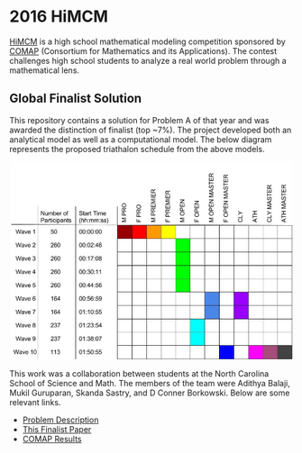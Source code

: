 # 2016 HiMCM

[HiMCM](https://www.comap.com/highschool/contests/himcm/index.html) is a high school
mathematical modeling competition sponsored by [COMAP](https://www.comap.com/)
(Consortium for Mathematics and its Applications). The contest challenges high
school students to analyze a real world problem through a mathematical lens.

## Global Finalist Solution

This repository contains a solution for Problem A of that year and was awarded
the distinction of finalist (top \~7%). The project developed both an analytical
model as well as a computational model. The below diagram represents the proposed
triathalon schedule from the above models.

<p align="center">
  <img src="latex/Diagram.jpg" alt="drawing" width="500"/>
</p>

This work was a collaboration between students at the North Carolina School of
Science and Math. The members of the team were Adithya Balaji, Mukil Guruparan,
Skanda Sastry, and D Conner Borkowski. Below are some relevant links.

* [Problem Description](https://github.com/adithyabsk/himcm/blob/main/2016_HiMCM_Problems.pdf)
* [This Finalist Paper](https://github.com/adithyabsk/himcm/blob/main/himcm.pdf)
* [COMAP Results](https://github.com/adithyabsk/himcm/blob/main/2016_Results.pdf)
